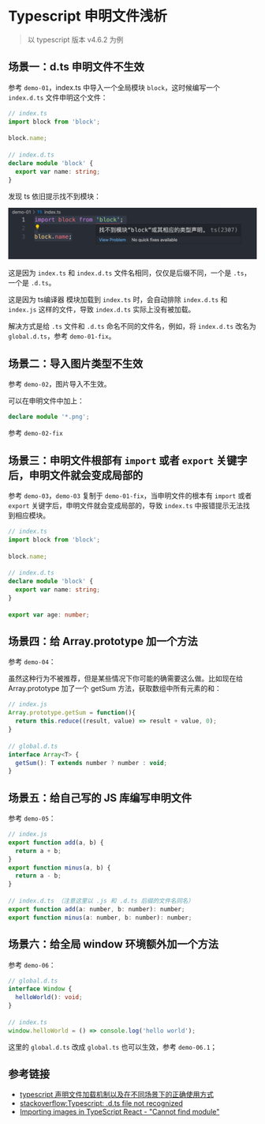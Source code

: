# Typescript 申明文件浅析

> 以 typescript 版本 v4.6.2 为例

## 场景一：d.ts 申明文件不生效

参考 `demo-01`，index.ts 中导入一个全局模块 `block`，这时候编写一个 `index.d.ts` 文件申明这个文件：

```ts
// index.ts
import block from 'block';

block.name;

// index.d.ts
declare module 'block' {
  export var name: string;
}
```

发现 ts 依旧提示找不到模块：

![](./images/01.png)

这是因为 `index.ts` 和 `index.d.ts` 文件名相同，仅仅是后缀不同，一个是 `.ts`，一个是 `.d.ts`。

这是因为 ts编译器 模块加载到 `index.ts` 时，会自动排除 `index.d.ts` 和 `index.js` 这样的文件，导致 `index.d.ts` 实际上没有被加载。

解决方式是给 `.ts` 文件和 `.d.ts` 命名不同的文件名，例如，将 `index.d.ts` 改名为 `global.d.ts`，参考 `demo-01-fix`。

## 场景二：导入图片类型不生效

参考 `demo-02`，图片导入不生效。

可以在申明文件中加上：

```ts
declare module '*.png';
```

参考 `demo-02-fix`

## 场景三：申明文件根部有 `import` 或者 `export` 关键字后，申明文件就会变成局部的

参考 `demo-03`，`demo-03` 复制于 `demo-01-fix`，当申明文件的根本有 `import` 或者 `export` 关键字后，申明文件就会变成局部的，导致 `index.ts` 中报错提示无法找到相应模块。

```ts
// index.ts
import block from 'block';

block.name;

// index.d.ts
declare module 'block' {
  export var name: string;
}

export var age: number;
```

## 场景四：给 Array.prototype 加一个方法

参考 `demo-04`：

虽然这种行为不被推荐，但是某些情况下你可能的确需要这么做。比如现在给 Array.prototype 加了一个 getSum 方法，获取数组中所有元素的和：

```js
// index.js
Array.prototype.getSum = function(){    
  return this.reduce((result, value) => result + value, 0); 
}

// global.d.ts
interface Array<T> {   
  getSum(): T extends number ? number : void; 
}
```

## 场景五：给自己写的 JS 库编写申明文件

参考 `demo-05`：

```js
// index.js
export function add(a, b) {
  return a + b;
}
export function minus(a, b) {
  return a - b;
}

// index.d.ts （注意这里以 .js 和 .d.ts 后缀的文件名同名）
export function add(a: number, b: number): number;
export function minus(a: number, b: number): number;
```

## 场景六：给全局 window 环境额外加一个方法

参考 `demo-06`：

```ts
// global.d.ts
interface Window {
  helloWorld(): void;
}

// index.ts
window.helloWorld = () => console.log('hello world');
```

这里的 `global.d.ts` 改成 `global.ts` 也可以生效，参考 `demo-06.1`；

## 参考链接

- [typescript 声明文件加载机制以及在不同场景下的正确使用方式](https://zhuanlan.zhihu.com/p/133344957)
- [stackoverflow:Typescript: .d.ts file not recognized](https://stackoverflow.com/questions/59728371/typescript-d-ts-file-not-recognized)
- [Importing images in TypeScript React - "Cannot find module"](https://stackoverflow.com/questions/52759220/importing-images-in-typescript-react-cannot-find-module)
